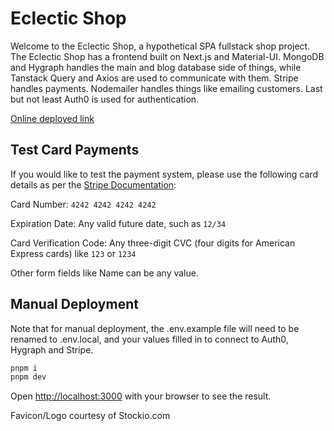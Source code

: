 # Eclectic Shop
Welcome to the Eclectic Shop, a hypothetical SPA fullstack shop project.
The Eclectic Shop has a frontend built on Next.js and Material-UI. MongoDB and Hygraph handles the main and blog database side of things, while Tanstack Query and Axios are used to communicate with them. Stripe handles payments. Nodemailer handles things like emailing customers. Last but not least Auth0 is used for authentication.

[Online deployed link](https://ch15-fs-shop.vercel.app/)

## Test Card Payments
If you would like to test the payment system, please use the following card details as per the [Stripe Documentation](https://docs.stripe.com/testing#use-test-cards):

Card Number: `4242 4242 4242 4242`

Expiration Date: Any valid future date, such as `12/34`

Card Verification Code: Any three-digit CVC (four digits for American Express cards) like `123` or `1234`

Other form fields like Name can be any value.

## Manual Deployment
Note that for manual deployment, the .env.example file will need to be renamed to .env.local, and your values filled in to connect to Auth0, Hygraph and Stripe.

```bash
pnpm i
pnpm dev
```

Open [http://localhost:3000](http://localhost:3000) with your browser to see the result.

Favicon/Logo courtesy of Stockio.com